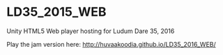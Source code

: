 # LD35_2015_WEB
Unity HTML5 Web player hosting for Ludum Dare 35, 2016

Play the jam version here: http://huvaakoodia.github.io/LD35_2016_WEB/
